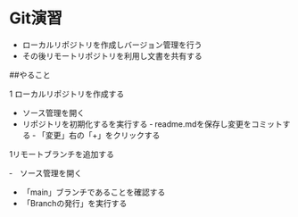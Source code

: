 # Git演習

- ローカルリポジトリを作成しバージョン管理を行う
- その後リモートリポジトリを利用し文書を共有する

##やること

1 ローカルリポジトリを作成する

 - ソース管理を開く
 - リポジトリを初期化するを実行する
 ‐ readme.mdを保存し変更をコミットする
 ‐ 「変更」右の「+」をクリックする

 1リモートブランチを追加する

 ‐　ソース管理を開く
 - 「main」ブランチであることを確認する
 - 「Branchの発行」を実行する
 
